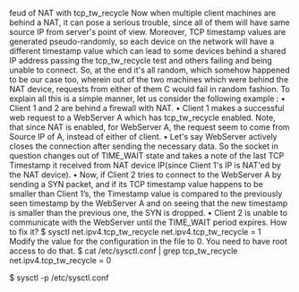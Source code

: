 feud of NAT with tcp_tw_recycle
Now when multiple client machines are behind a NAT, it can pose a serious trouble, since all of them will have same source IP from server's point of view.
Moreover, TCP timestamp values are generated pseudo-randomly, so each device on the network will have a different timestamp value which can lead to some devices behind a shared IP address passing the tcp_tw_recycle test and others failing and being unable to connect. So, at the end it's all random, which somehow happened to be our case too, wherein out of the two machines which were behind the NAT device, requests from either of them C would fail in random fashion. To explain all this is a simple manner, let us consider the following example :
•	Client 1 and 2 are behind a firewall with NAT.
•	Client 1 makes a successful web request to a WebServer A which has tcp_tw_recycle enabled. Note, that since NAT is enabled, for WebServer A, the request seem to come from Source IP of A, instead of either of client.
•	Let's say WebServer actively closes the connection after sending the necessary data. So the socket in question changes out of TIME_WAIT state and takes a note of the last TCP Timestamp it received from NAT device IP(since Client 1's IP is NAT'ed by the NAT device).
•	Now, if Client 2 tries to connect to the WebServer A by sending a SYN packet, and if its TCP timestamp value happens to be smaller than Client 1’s, the Timestamp value is compared to the previously seen timestamp by the WebServer A and on seeing that the new timestamp is smaller than the previous one, the SYN is dropped.
•	Client 2 is unable to communicate with the WebServer until the TIME_WAIT period expires.
How to fix it?
$ sysctl net.ipv4.tcp_tw_recycle
net.ipv4.tcp_tw_recycle = 1  
Modify the value for the configuration in the file to 0. You need to have root access to do that.
$ cat /etc/sysctl.conf | grep tcp_tw_recycle
net.ipv4.tcp_tw_recycle = 0

$ sysctl -p /etc/sysctl.conf




